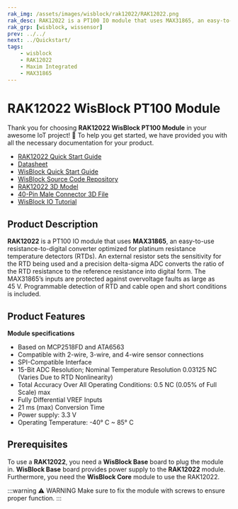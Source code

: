```yaml
---
rak_img: /assets/images/wisblock/rak12022/RAK12022.png
rak_desc: RAK12022 is a PT100 IO module that uses MAX31865, an easy-to-use resistance-to-digital converter optimized for platinum resistance temperature detectors (RTDs).
rak_grp: [wisblock, wissensor]
prev: ../../
next: ../Quickstart/
tags:
    - wisblock
    - RAK12022
    - Maxim Integrated
    - MAX31865
---
```


# RAK12022 WisBlock PT100 Module

Thank you for choosing **RAK12022 WisBlock PT100 Module** in your awesome IoT project! 🎉 To help you get started, we have provided you with all the necessary documentation for your product.

* [RAK12022 Quick Start Guide](../Quickstart/)
* [Datasheet](../Datasheet/)
* <a href="../../Quickstart/" target="_blank">WisBlock Quick Start Guide</a>
* [WisBlock Source Code Repository](https://github.com/RAKWireless/WisBlock/)
* [RAK12022 3D Model](https://downloads.rakwireless.com/3D_File/WisBlock/3D_RAK12022.stp)
* [40-Pin Male Connector 3D File](https://downloads.rakwireless.com/3D_File/Accessory/WisConnector/M40S1003K6M.stp)
* [WisBlock IO Tutorial](/Knowledge-Hub/Learn/WisBlock-IO-Tutorial/)

## Product Description

**RAK12022** is a PT100 IO module that uses **MAX31865**, an easy-to-use resistance-to-digital converter optimized for platinum resistance temperature detectors (RTDs). An external resistor sets the sensitivity for the RTD being used and a precision delta-sigma ADC converts the ratio of the RTD resistance to the reference resistance into digital form. The MAX31865’s inputs are protected against overvoltage faults as large as 45&nbsp;V. Programmable detection of RTD and cable open and short conditions is included.

## Product Features

**Module specifications**
- Based on MCP2518FD and ATA6563
- Compatible with 2-wire, 3-wire, and 4-wire sensor connections
- SPI-Compatible Interface
- 15-Bit ADC Resolution; Nominal Temperature Resolution 0.03125&nbsp;NC (Varies Due to RTD Nonlinearity)
- Total Accuracy Over All Operating Conditions: 0.5&nbsp;NC (0.05% of Full Scale) max
- Fully Differential VREF Inputs
- 21&nbsp;ms (max) Conversion Time
- Power supply: 3.3&nbsp;V
- Operating Temperature: -40°&nbsp;C ~ 85°&nbsp;C

## Prerequisites

To use a **RAK12022**, you need a **WisBlock Base** board to plug the module in. **WisBlock Base** board provides power supply to the **RAK12022** module. Furthermore, you need the **WisBlock Core** module to use the RAK12022.

:::warning ⚠️ WARNING
Make sure to fix the module with screws to ensure proper function.
:::

